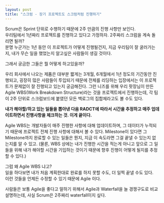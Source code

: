 ```yaml
---
layout: post
title: "스크럼 - 장기 프로젝트도 스크럼처럼 진행하기"
---
```


Scrum은 Sprint 단위로 수행하기 때문에 2주 만큼의 진행 사항만 보인다.  
우리팀에서 1년짜리 프로젝트를 진행하고 있다고 가정하자. 2주짜리 스크럼을 계속 돌리면 될까?  
분명 누군가는 1년 동안 이 프로젝트가 어떻게 진행될건지, 지금 우리팀이 잘 굴러가는지, 내가 무슨 일을 했었는지 알고싶은 사람들이 생길 것이다.  
  
그래서 궁금한 그들은 뭘 어떻게 하고있을까?  

우리 회사에서 나오는 제품은 대부분 짧게는 3개월, 6개월에서 1년 정도의 기간동안 진행되고, 굉장히 많은 사람들이 투입되기 때문에 전체를 리딩하는 입장에서는 이 프로젝트가 문제없이 잘 진행되고 있는지 궁금해진다.  그런 니즈를 위해 우리 팟장님이 만든 Agile WBS(Work Breakdown Structure)라는 것을 프로젝트에서 진행하는데, 각 팀이 2주 단위로 스크럼보드에 붙였던 모든 백로그의 집합체라고도 볼 수도 있다.  

**내가 해야할/하고 있는 일들을 뽑아낸 다음 RADCT에 따라서 시간을 추정하고 매주 업데이트하면서 진행사항을 체크하는 것. 이게 끝이다.**  
 
Agile WBS는 개발자들이 매주 진행한 사항에 대해 업데이트하며, 그 데이터가 누적되기 때문에 프로젝트 전체 진행 사항에 대해서 볼 수 있다. Milestone이 있다면 그 Milestone까지 완료할 수 있는 일들은 뭔지, 지금 이 속도라면 그걸 끝낼 수 있는지 없는지를 알 수 있고. (물론, WBS 상에는 내가 진행한 시간을 적는게 아니고 앞으로 그 일들을 위해 내가 해야할 시간을 기입하는 것이기 때문에 향후 진행이 어떻게 될지를 추정할 수 있다.)  

그럼 왜 Agile WBS 냐고?  
일을 하다보면 내가 처음 계획한대로 완료를 하지 못할 수도, 더 일찍 끝낼 수도 있다.  
이런 것들을 언제든 수정할 수 있기 때문에 Agile 이다.  

사람들은 보통 Agile을 좋다고 말하기 위해서 Agile과 Waterfall을 늘 경쟁구도로 비교 설명하는데, 사실 Scrum은 2주짜리 waterfall이지 싶다.  

     